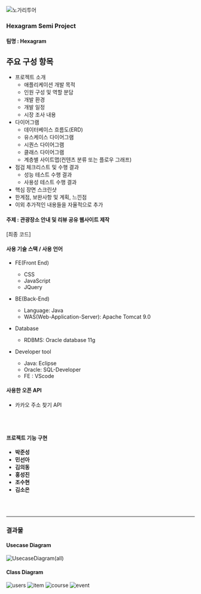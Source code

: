 ![노가리투어](https://user-images.githubusercontent.com/88871773/143210223-22185a0c-159d-4aed-8600-fb4350d0a751.PNG)

### Hexagram Semi Project

#### 팀명 : <b>Hexagram</b>

## 주요 구성 항목

- 프로젝트 소개
  - 애플리케이션 개발 목적
  - 인원 구성 및 역할 분담
  - 개발 환경
  - 개발 일정
  - 시장 조사 내용
- 다이어그램
  - 데이터베이스 흐름도(ERD)
  - 유스케이스 다이어그램
  - 시퀀스 다이어그램
  - 클래스 다이어그램
  - 계층별 사이트맵(컨텐츠 분류 또는 플로우 그래프)
- 점검 체크리스트 및 수행 결과
  - 성능 테스트 수행 결과
  - 사용성 테스트 수행 결과
- 핵심 장면 스크린샷
- 한계점, 보완사항 및 계획, 느낀점
- 이외 추가적인 내용들을 자율적으로 추가

#### 주제 : 관광장소 안내 및 리뷰 공유 웹사이트 제작

  [최종 코드]
<br>

#### 사용 기술 스택 / 사용 언어

- FE(Front End)
   	- CSS
   	- JavaScript
   	- JQuery

- BE(Back-End)
   	- Language: Java
   	- WAS(Web-Application-Server): Apache Tomcat 9.0

- Database
   - RDBMS: Oracle database 11g

- Developer tool
   - Java: Eclipse
   - Oracle: SQL-Developer
   - FE : VScode

#### 사용한 오픈 API
  - 카카오 주소 찾기 API
  
<br><br>

#### 프로젝트 기능 구현
-  **박준성**
-  **민선아**
-  **김의동**
-  **홍성진**
-  **조수현**
-  **김소은**
 
<br><br><hr>
### 결과물

#### Usecase Diagram
![UsecaseDiagram(all)](https://user-images.githubusercontent.com/88869283/143766100-60b86a41-977b-4699-8240-e84d8eddfaa4.jpg)

#### Class Diagram
![users](https://user-images.githubusercontent.com/88869283/143766057-aa06b36a-5335-4d18-a002-67d5002e2f4f.png)
![item](https://user-images.githubusercontent.com/88869283/143766069-a487b4de-c014-4576-8e55-edf0aa816ae4.png)
![course](https://user-images.githubusercontent.com/88869283/143766075-ed9088d0-bac8-4b2f-b7d2-d985a8415da2.png)
![event](https://user-images.githubusercontent.com/88869283/143766077-9b636002-d225-4d21-8b1f-d3f9b6f3fe68.png)
